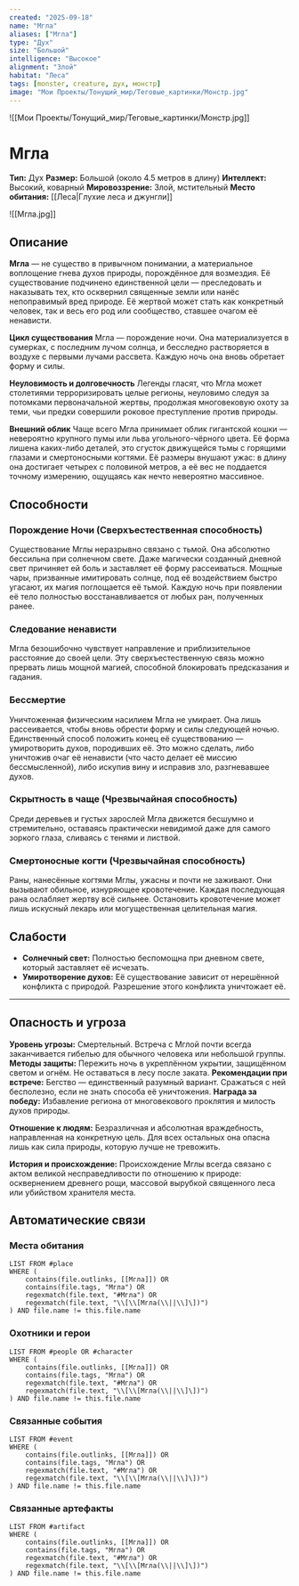 ```yaml
---
created: "2025-09-18"
name: "Мгла"
aliases: ["Мгла"]
type: "Дух"
size: "Большой"
intelligence: "Высокое"
alignment: "Злой"
habitat: "Леса"
tags: [monster, creature, дух, монстр]
image: "Мои Проекты/Тонущий_мир/Теговые_картинки/Монстр.jpg"
---
```



![[Мои Проекты/Тонущий_мир/Теговые_картинки/Монстр.jpg]]

# Мгла

**Тип:** Дух
**Размер:** Большой (около 4.5 метров в длину)
**Интеллект:** Высокий, коварный
**Мировоззрение:** Злой, мстительный
**Место обитания:** [[Леса|Глухие леса и джунгли]]

![[Мгла.jpg]]

## Описание

**Мгла** — не существо в привычном понимании, а материальное воплощение гнева духов природы, порождённое для возмездия. Её существование подчинено единственной цели — преследовать и наказывать тех, кто осквернил священные земли или нанёс непоправимый вред природе. Её жертвой может стать как конкретный человек, так и весь его род или сообщество, ставшее очагом её ненависти.

**Цикл существования**
Мгла — порождение ночи. Она материализуется в сумерках, с последним лучом солнца, и бесследно растворяется в воздухе с первыми лучами рассвета. Каждую ночь она вновь обретает форму и силы.

**Неуловимость и долговечность**
Легенды гласят, что Мгла может столетиями терроризировать целые регионы, неуловимо следуя за потомками первоначальной жертвы, продолжая многовековую охоту за теми, чьи предки совершили роковое преступление против природы.

**Внешний облик**
Чаще всего Мгла принимает облик гигантской кошки — невероятно крупного пумы или льва угольного-чёрного цвета. Её форма лишена каких-либо деталей, это сгусток движущейся тьмы с горящими глазами и смертоносными когтями. Её размеры внушают ужас: в длину она достигает четырех с половиной метров, а её вес не поддается точному измерению, ощущаясь как нечто невероятно массивное.

## Способности

### **Порождение Ночи (Сверхъестественная способность)**
Существование Мглы неразрывно связано с тьмой. Она абсолютно бессильна при солнечном свете. Даже магически созданный дневной свет причиняет ей боль и заставляет её форму рассеиваться. Мощные чары, призванные имитировать солнце, под её воздействием быстро угасают, их магия поглощается её тьмой. Каждую ночь при появлении её тело полностью восстанавливается от любых ран, полученных ранее.

### **Следование ненависти**
Мгла безошибочно чувствует направление и приблизительное расстояние до своей цели. Эту сверхъестественную связь можно прервать лишь мощной магией, способной блокировать предсказания и гадания.

### **Бессмертие**
Уничтоженная физическим насилием Мгла не умирает. Она лишь рассеивается, чтобы вновь обрести форму и силы следующей ночью. Единственный способ положить конец её существованию — умиротворить духов, породивших её. Это можно сделать, либо уничтожив очаг её ненависти (что часто делает её миссию бессмысленной), либо искупив вину и исправив зло, разгневавшее духов.

### **Скрытность в чаще (Чрезвычайная способность)**
Среди деревьев и густых зарослей Мгла движется бесшумно и стремительно, оставаясь практически невидимой даже для самого зоркого глаза, сливаясь с тенями и листвой.

### **Смертоносные когти (Чрезвычайная способность)**
Раны, нанесённые когтями Мглы, ужасны и почти не заживают. Они вызывают обильное, изнуряющее кровотечение. Каждая последующая рана ослабляет жертву всё сильнее. Остановить кровотечение может лишь искусный лекарь или могущественная целительная магия.

## Слабости

-   **Солнечный свет:** Полностью беспомощна при дневном свете, который заставляет её исчезать.
-   **Умиротворение духов:** Её существование зависит от нерешённой конфликта с природой. Разрешение этого конфликта уничтожает её.

---

## Опасность и угроза

**Уровень угрозы:** Смертельный. Встреча с Мглой почти всегда заканчивается гибелью для обычного человека или небольшой группы.
**Методы защиты:** Пережить ночь в укреплённом укрытии, защищённом светом и огнём. Не оставаться в лесу после заката.
**Рекомендации при встрече:** Бегство — единственный разумный вариант. Сражаться с ней бесполезно, если не знать способа её уничтожения.
**Награда за победу:** Избавление региона от многовекового проклятия и милость духов природы.

**Отношение к людям:** Безразличная и абсолютная враждебность, направленная на конкретную цель. Для всех остальных она опасна лишь как сила природы, которую лучше не тревожить.

**История и происхождение:** Происхождение Мглы всегда связано с актом великой несправедливости по отношению к природе: осквернением древнего рощи, массовой вырубкой священного леса или убийством хранителя места.
## Автоматические связи
### Места обитания
```dataview
LIST FROM #place
WHERE (
    contains(file.outlinks, [[Мгла]]) OR
    contains(file.tags, "Мгла") OR
    regexmatch(file.text, "#Мгла") OR
    regexmatch(file.text, "\\[\\[Мгла(\\||\\]\])")
) AND file.name != this.file.name
```

### Охотники и герои
```dataview
LIST FROM #people OR #character
WHERE (
    contains(file.outlinks, [[Мгла]]) OR
    contains(file.tags, "Мгла") OR
    regexmatch(file.text, "#Мгла") OR
    regexmatch(file.text, "\\[\\[Мгла(\\||\\]\])")
) AND file.name != this.file.name
```

### Связанные события
```dataview
LIST FROM #event
WHERE (
    contains(file.outlinks, [[Мгла]]) OR
    contains(file.tags, "Мгла") OR
    regexmatch(file.text, "#Мгла") OR
    regexmatch(file.text, "\\[\\[Мгла(\\||\\]\])")
) AND file.name != this.file.name
```

### Связанные артефакты
```dataview
LIST FROM #artifact
WHERE (
    contains(file.outlinks, [[Мгла]]) OR
    contains(file.tags, "Мгла") OR
    regexmatch(file.text, "#Мгла") OR
    regexmatch(file.text, "\\[\\[Мгла(\\||\\]\])")
) AND file.name != this.file.name
```

